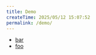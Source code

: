 ```yaml
---
title: Demo
createTime: 2025/05/12 15:07:52
permalink: /demo/
---
```


- [bar](./bar.md)
- [foo](./foo.md)
